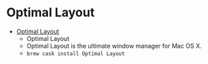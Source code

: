 # Optimal Layout
- [Optimal Layout](http://most-advantageous.com/optimal-layout/)
  -  Optimal Layout
  - Optimal Layout is the ultimate window manager for Mac OS X.
  - `brew cask install Optimal Layout`
